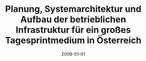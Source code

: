 ---
abstract: ''
authors:
- Harald Kahler-Ullepitsch
date: '2008-01-01'
featured: false
links:
- name: Publik
  url: https://publik.tuwien.ac.at/showentry.php?ID=172110&lang=2
publication_types:
- '7'
publishDate: '2008-01-01'
title: Planung, Systemarchitektur und Aufbau der betrieblichen Infrastruktur für ein
  großes Tagesprintmedium in Österreich
url_pdf: ''
---
